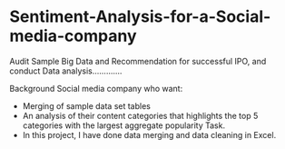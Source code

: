 # Sentiment-Analysis-for-a-Social-media-company
Audit Sample Big Data and Recommendation for successful IPO, and conduct Data analysis.............

Background
Social media company who want:

- Merging of sample data set tables
- An analysis of their content categories that highlights the top 5 categories with the largest aggregate popularity
Task.
- In this project, I have done data merging and data cleaning in Excel.
